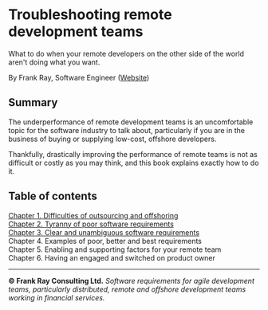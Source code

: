# Troubleshooting remote development teams

What to do when your remote developers on the other side of the world aren't doing what you want.

By Frank Ray, Software Engineer ([Website](https://frankray.net/start-here/))

## Summary

The underperformance of remote development teams is an uncomfortable topic for the software industry to talk about, particularly if you are in the business of buying or supplying low-cost, offshore developers.

Thankfully, drastically improving the performance of remote teams is not as difficult or costly as you may think, and this book explains exactly how to do it.

## Table of contents

[Chapter 1. Difficulties of outsourcing and offshoring](Chapter1.md)  
[Chapter 2. Tyranny of poor software requirements](Chapter2.md)   
[Chapter 3. Clear and unambiguous software requirements](Chapter3.md)     
Chapter 4. Examples of poor, better and best requirements  
Chapter 5. Enabling and supporting factors for your remote team  
Chapter 6. Having an engaged and switched on product owner  

---

**© Frank Ray Consulting Ltd.** *Software requirements for agile development teams, particularly distributed, remote and offshore development teams working in financial services.*
